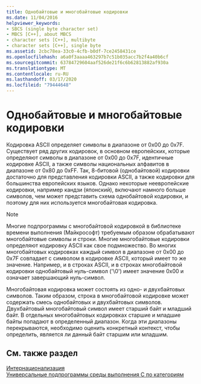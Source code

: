 ```yaml
---
title: Однобайтовые и многобайтовые кодировки
ms.date: 11/04/2016
helpviewer_keywords:
- SBCS (single byte character set)
- MBCS [C++], about MBCS
- character sets [C++], multibyte
- character sets [C++], single byte
ms.assetid: 2cbc78ea-33c0-4cfb-b0df-7ce2458431ce
ms.openlocfilehash: a6a0f3aaaa463297b7c51b035acc7b2f4a40b6cf
ms.sourcegitcommit: 63784729604aaf526de21f6c6b62813882af930a
ms.translationtype: MT
ms.contentlocale: ru-RU
ms.lasthandoff: 03/17/2020
ms.locfileid: "79444648"
---
```

# <a name="single-byte-and-multibyte-character-sets"></a>Однобайтовые и многобайтовые кодировки

Кодировка ASCII определяет символы в диапазоне от 0x00 до 0x7F. Существует ряд других кодировок, в основном европейских, которые определяют символы в диапазоне от 0x00 до 0x7F, идентичные кодировке ASCII, а также символы национальных алфавитов в диапазоне от 0x80 до 0xFF. Так, 8-битовой (однобайтовой) кодировки достаточно для представления кодировки ASCII, а также кодировки для большинства европейских языков. Однако некоторые неевропейские кодировки, например кандзи (японский), включают намного больше символов, чем может представить схема однобайтовой кодировки, и поэтому для них используется многобайтовая кодировка.

> [!NOTE]
> Многие подпрограммы с многобайтовой кодировкой в библиотеке времени выполнения (Майкрософт) требуемым образом обрабатывают многобайтовые символы и строки. Многие многобайтовые кодировки определяют кодировку ASCII как свое подмножество. Во многих многобайтовых кодировках каждый символ в диапазоне от 0x00 до 0x7F совпадает с символом в кодировке ASCII, который имеет то же значение. Например, и в строках ASCII, и в строках многобайтовой кодировки однобайтовый нуль-символ ('\0') имеет значение 0x00 и означает завершающий нуль-символ.

Многобайтовая кодировка может состоять из одно- и двухбайтовых символов. Таким образом, строка в многобайтовой кодировке может содержать смесь однобайтовых и двухбайтовых символов. Двухбайтовый многобайтовый символ имеет старший байт и младший байт. В отдельных многобайтовых кодировках старшие и младшие байты попадают в определенный диапазон. Когда эти диапазоны перекрываются, необходимо оценить конкретный контекст, чтобы определить, является ли данный байт старшим или младшим.

## <a name="see-also"></a>См. также раздел

[Интернационализация](../c-runtime-library/internationalization.md)<br/>
[Универсальные подпрограммы среды выполнения C по категориям](../c-runtime-library/run-time-routines-by-category.md)<br/>
